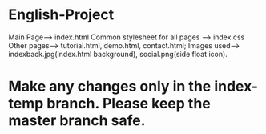 # English-Project

Main Page--> index.html
Common stylesheet for all pages --> index.css
Other pages--> tutorial.html, demo.html, contact.html;
Images used--> indexback.jpg(index.html background), social.png(side float icon).

# Make any changes only in the index-temp branch. Please keep the master branch safe.

